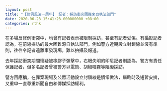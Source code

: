 ```yaml
---
layout: post
title: "【修例風波一周年】 記者：採訪衝突困難來自執法部門"
date: 2020-06-23 15:41:23.000000000 +08:00
categories: rthk
---
```


在多場反修例衝突中，均曾有記者表示被限制採訪，甚至有記者受傷。有攝影記者認為，在前線採訪的最大困難源自執法部門，例如警方近期設立封鎖線並沒有準則，往往令記者遠離事發現場，難以拍攝及報道。

去年採訪衝突期間懷疑被橡膠子彈擊中，右眼失明的印尼記者則認為，警方有責任保護記者，但多名記者曾被警方以電筒、胡椒噴霧等阻礙採訪。

警方回應稱，在罪案現場及公眾活動設立封鎖線是慣常做法，屬臨時及短暫安排，又重申一直尊重新聞自由和傳媒採訪權利。
